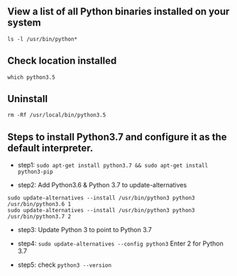 ## View a list of all Python binaries installed on your system
```
ls -l /usr/bin/python*
```
## Check location installed
```
which python3.5
```
## Uninstall
```
rm -Rf /usr/local/bin/python3.5 
```

## Steps to install Python3.7 and configure it as the default interpreter.

- step1: `sudo apt-get install python3.7 && sudo apt-get install python3-pip` 

- step2: Add Python3.6 & Python 3.7 to update-alternatives
```
sudo update-alternatives --install /usr/bin/python3 python3 /usr/bin/python3.6 1
sudo update-alternatives --install /usr/bin/python3 python3 /usr/bin/python3.7 2
```
- step3: Update Python 3 to point to Python 3.7

- step4: `sudo update-alternatives --config python3` Enter 2 for Python 3.7

- step5: check `python3 --version`

